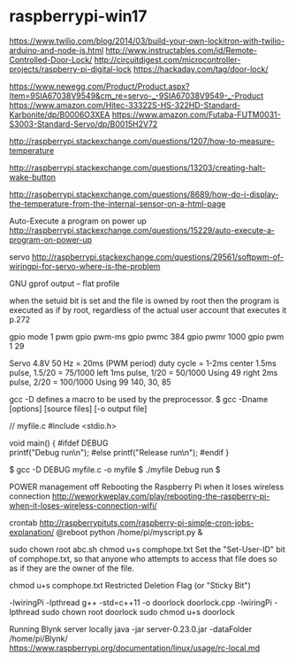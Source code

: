 # raspberrypi-win17

https://www.twilio.com/blog/2014/03/build-your-own-lockitron-with-twilio-arduino-and-node-js.html
http://www.instructables.com/id/Remote-Controlled-Door-Lock/
http://circuitdigest.com/microcontroller-projects/raspberry-pi-digital-lock
https://hackaday.com/tag/door-lock/

https://www.newegg.com/Product/Product.aspx?Item=9SIA67038V9549&cm_re=servo-_-9SIA67038V9549-_-Product
https://www.amazon.com/Hitec-33322S-HS-322HD-Standard-Karbonite/dp/B0006O3XEA
https://www.amazon.com/Futaba-FUTM0031-S3003-Standard-Servo/dp/B0015H2V72



http://raspberrypi.stackexchange.com/questions/1207/how-to-measure-temperature

http://raspberrypi.stackexchange.com/questions/13203/creating-halt-wake-button

http://raspberrypi.stackexchange.com/questions/8689/how-do-i-display-the-temperature-from-the-internal-sensor-on-a-html-page

Auto-Execute a program on power up
http://raspberrypi.stackexchange.com/questions/15229/auto-execute-a-program-on-power-up

servo
http://raspberrypi.stackexchange.com/questions/29561/softpwm-of-wiringpi-for-servo-where-is-the-problem


GNU gprof output – flat profile

when the setuid bit is set and the file is owned by root
then the program is executed as if by root, regardless of the actual user account
that executes it p.272

gpio mode 1 pwm
gpio pwm-ms
gpio pwmc 384
gpio pwmr 1000
gpio pwm 1 29

Servo 4.8V
50 Hz = 20ms (PWM period)
duty cycle = 1-2ms
center 1.5ms pulse, 1.5/20 = 75/1000
left 1ms pulse, 1/20 = 50/1000 Using 49
right 2ms pulse, 2/20 = 100/1000 Using 99
140, 30, 85

gcc -D defines a macro to be used by the preprocessor.
$ gcc -Dname [options] [source files] [-o output file]

// myfile.c
#include <stdio.h>
 
void main()
{
    #ifdef DEBUG    
       printf("Debug run\n");
    #else
       printf("Release run\n");
    #endif
}

$ gcc -D DEBUG myfile.c -o myfile
$ ./myfile
Debug run
$

POWER management off
Rebooting the Raspberry Pi when it loses wireless connection
http://weworkweplay.com/play/rebooting-the-raspberry-pi-when-it-loses-wireless-connection-wifi/

crontab
http://raspberrypituts.com/raspberry-pi-simple-cron-jobs-explanation/
@reboot python /home/pi/myscript.py &

sudo chown root abc.sh
chmod u+s comphope.txt
Set the "Set-User-ID" bit of comphope.txt, so that anyone who attempts to access that file does so as if they are the owner of the file.

chmod u+s comphope.txt
Restricted Deletion Flag (or "Sticky Bit")

-lwiringPi -lpthread
g++ -std=c++11 -o doorlock doorlock.cpp -lwiringPi -lpthread
sudo chown root doorlock
sudo chmod u+s doorlock

Running Blynk server locally 
java -jar server-0.23.0.jar -dataFolder /home/pi/Blynk/
https://www.raspberrypi.org/documentation/linux/usage/rc-local.md

